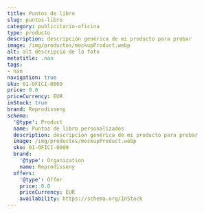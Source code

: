 ```yaml
---
title: Puntos de libro
slug: puntos-libro
category: publicitario-oficina
type: producto
description: descripción genérica de mi producto para probar
image: /img/productos/mockupProduct.webp
alt: alt descripció de la foto
metatitle: .nan
tags:
- nan
navigation: true
sku: 01-OFICI-0009
price: 0.0
priceCurrency: EUR
inStock: true
brand: Reprodisseny
schema:
  '@type': Product
  name: Puntos de libro personalizados
  description: descripción genérica de mi producto para probar
  image: /img/productos/mockupProduct.webp
  sku: 01-OFICI-0009
  brand:
    '@type': Organization
    name: Reprodisseny
  offers:
    '@type': Offer
    price: 0.0
    priceCurrency: EUR
    availability: https://schema.org/InStock
---
```

